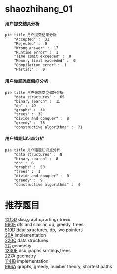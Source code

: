 # shaozhihang_01

<!-- tabs:start -->



#### **用户提交结果分析**

```mermaid
pie title 用户提交结果分析
    "Accepted" :  31
    "Rejected" :  0
    "Wrong answer" :  17
    "Runtime error" :  1
    "Time limit exceeded" :  0
    "Memory limit exceeded" :  0
    "Compilation error" :  1
    "Partial" :  0
```

#### **用户做题类型偏好分析**

```mermaid
pie title 用户做题类型偏好分析
    "data structures" :  65
    "binary search" :  11
    "dp" :  49
    "graphs" :  43
    "trees" :  32
    "divide and conquer" :  8
    "greedy" :  78
    "constructive algorithms" :  71
```
#### **用户错题知识点分析**

```mermaid
pie title 用户错题知识点分析
    "data structures" :  8
    "binary search" :  8
    "dp" :  6
    "graphs" :  50
    "trees" :  1
    "divide and conquer" :  0
    "greedy" :  9
    "constructive algorithms" :  4
```



<!-- tabs:end -->
# 推荐题目
[1315D](https://codeforces.com/contest/1315/problem/D)		dsu,graphs,sortings,trees		  
[990F](https://codeforces.com/contest/990/problem/F)		dfs and similar,
                        dp,
                        greedy,
                        trees		  
[519D](https://codeforces.com/contest/519/problem/D)		data structures,
                        dp,
                        two pointers		  
[20A](https://codeforces.com/contest/20/problem/A)		implementation		  
[220C](https://codeforces.com/contest/220/problem/C)		data structures		  
[2C](https://codeforces.com/contest/2/problem/C)		geometry		  
[1230F](https://codeforces.com/contest/1230/problem/F)		dsu,graphs,sortings,trees		  
[227A](https://codeforces.com/contest/227/problem/A)		geometry		  
[1141B](https://codeforces.com/contest/1141/problem/B)		implementation		  
[986A](https://codeforces.com/contest/986/problem/A)		graphs,
                        greedy,
                        number theory,
                        shortest paths		  
